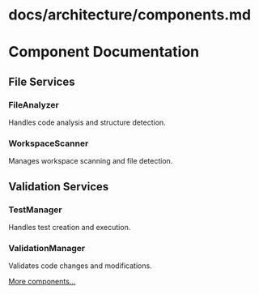 # docs/architecture/components.md
# Component Documentation

## File Services

### FileAnalyzer
Handles code analysis and structure detection.

### WorkspaceScanner
Manages workspace scanning and file detection.

## Validation Services

### TestManager
Handles test creation and execution.

### ValidationManager
Validates code changes and modifications.

[More components...](./component_list.md)
